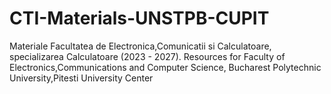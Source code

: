 # CTI-Materials-UNSTPB-CUPIT
Materiale Facultatea de Electronica,Comunicatii si Calculatoare, specializarea Calculatoare (2023 - 2027). Resources for Faculty of Electronics,Communications and Computer Science, Bucharest Polytechnic University,Pitesti University Center
